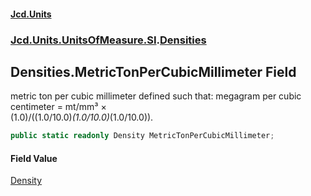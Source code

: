 #### [Jcd.Units](index.md 'index')
### [Jcd.Units.UnitsOfMeasure.SI](Jcd.Units.UnitsOfMeasure.SI.md 'Jcd.Units.UnitsOfMeasure.SI').[Densities](Densities.md 'Jcd.Units.UnitsOfMeasure.SI.Densities')

## Densities.MetricTonPerCubicMillimeter Field

metric ton per cubic millimeter defined such that: megagram per cubic centimeter = mt/mm³ ×  
(1.0)/((1.0/10.0)*(1.0/10.0)*(1.0/10.0)).

```csharp
public static readonly Density MetricTonPerCubicMillimeter;
```

#### Field Value
[Density](Density.md 'Jcd.Units.UnitTypes.Density')
